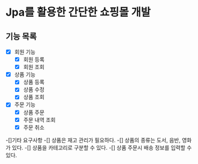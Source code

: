 # Jpa를 활용한 간단한 쇼핑몰 개발

## 기능 목록

-[x] 회원 기능
    -[x] 회원 등록
    -[x] 회원 조회

-[x] 상품 기능
    -[x] 상품 등록
    -[x] 상품 수정
    -[x] 상품 조회

-[x] 주문 기능
    -[x] 상품 주문
    -[x] 주문 내역 조회
    -[x] 주문 취소

-[]기타 요구사항
    -[] 상품은 재고 관리가 필요하다.
    -[] 상품의 종류는 도서, 음반, 영화가 있다.
    -[] 상품을 카테고리로 구분할 수 있다.
    -[] 상품 주문시 배송 정보를 입력할 수 있다.